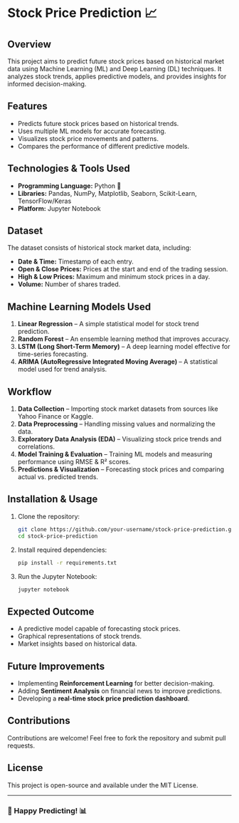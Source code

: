 # Stock Price Prediction 📈

## Overview

This project aims to predict future stock prices based on historical market data using Machine Learning (ML) and Deep Learning (DL) techniques. It analyzes stock trends, applies predictive models, and provides insights for informed decision-making.

## Features

- Predicts future stock prices based on historical trends.
- Uses multiple ML models for accurate forecasting.
- Visualizes stock price movements and patterns.
- Compares the performance of different predictive models.

## Technologies & Tools Used

- **Programming Language:** Python 🐍
- **Libraries:** Pandas, NumPy, Matplotlib, Seaborn, Scikit-Learn, TensorFlow/Keras
- **Platform:** Jupyter Notebook

## Dataset

The dataset consists of historical stock market data, including:

- **Date & Time:** Timestamp of each entry.
- **Open & Close Prices:** Prices at the start and end of the trading session.
- **High & Low Prices:** Maximum and minimum stock prices in a day.
- **Volume:** Number of shares traded.

## Machine Learning Models Used

1. **Linear Regression** – A simple statistical model for stock trend prediction.
2. **Random Forest** – An ensemble learning method that improves accuracy.
3. **LSTM (Long Short-Term Memory)** – A deep learning model effective for time-series forecasting.
4. **ARIMA (AutoRegressive Integrated Moving Average)** – A statistical model used for trend analysis.

## Workflow

1. **Data Collection** – Importing stock market datasets from sources like Yahoo Finance or Kaggle.
2. **Data Preprocessing** – Handling missing values and normalizing the data.
3. **Exploratory Data Analysis (EDA)** – Visualizing stock price trends and correlations.
4. **Model Training & Evaluation** – Training ML models and measuring performance using RMSE & R² scores.
5. **Predictions & Visualization** – Forecasting stock prices and comparing actual vs. predicted trends.

## Installation & Usage

1. Clone the repository:
   ```bash
   git clone https://github.com/your-username/stock-price-prediction.git
   cd stock-price-prediction
   ```
2. Install required dependencies:
   ```bash
   pip install -r requirements.txt
   ```
3. Run the Jupyter Notebook:
   ```bash
   jupyter notebook
   ```

## Expected Outcome

- A predictive model capable of forecasting stock prices.
- Graphical representations of stock trends.
- Market insights based on historical data.

## Future Improvements

- Implementing **Reinforcement Learning** for better decision-making.
- Adding **Sentiment Analysis** on financial news to improve predictions.
- Developing a **real-time stock price prediction dashboard**.

## Contributions

Contributions are welcome! Feel free to fork the repository and submit pull requests.

## License

This project is open-source and available under the MIT License.

---

### 🚀 Happy Predicting! 📊

